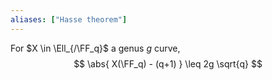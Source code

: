 ```yaml
---
aliases: ["Hasse theorem"]
---
```


For $X \in \Ell_{/\FF_q}$ a genus $g$ curve,
$$
\abs{ X(\FF_q) - (q+1) } \leq 2g \sqrt{q}
$$
